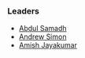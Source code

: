 ### Leaders
* [Abdul Samadh](mailto:abdul.samadh@owasp.org)
* [Andrew Simon](mailto:andrew.simon@owasp.org)
* [Amish Jayakumar](mailto:amish.jayakumar@owasp.org)
